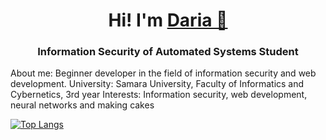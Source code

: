 ### 
<h1 align="center">Hi! I'm <a href="https://vk.com/daisy_4u" target="_blank">Daria 💁‍</a> 
<h3 align="center">Information Security of Automated Systems Student</h3>
 
About me: Beginner developer in the field of information security and web development.
University: Samara University, Faculty of Informatics and Cybernetics, 3rd year
Interests: Information security, web development, neural networks and making cakes
  
[![Top Langs](https://github-readme-stats.vercel.app/api/top-langs/?username=4u-daisy)](https://github.com/anuraghazra/github-readme-stats)

<!--
**4u-daisy/4u-daisy** is a ✨ _special_ ✨ repository because its `README.md` (this file) appears on your GitHub profile.

Here are some ideas to get you started:

- 🔭 I’m currently working on ...
- 🌱 I’m currently learning ...
- 👯 I’m looking to collaborate on ...
- 🤔 I’m looking for help with ...
- 💬 Ask me about ...
- 📫 How to reach me: ...
- 😄 Pronouns: ...
- ⚡ Fun fact: ...
-->
